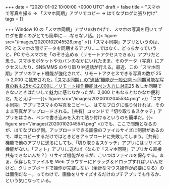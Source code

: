 
+++
date = "2020-01-02 10:00:00 +0000 UTC"
draft = false
title = "スマホで写真を撮る → 「スマホ同期」アプリでコピー → はてなブログに張り付け"
tags = []

+++
Window 10 の「スマホ同期」アプリのおかげで、スマホの写真を用いてブログを書くのがとても簡単に……ならない話。{{< figure src="/images/20200102045526.png"  >}}「スマホ同期」アプリというのは、PC とスマホの間でデータを同期するアプリ……ではなく、どっちかっていうと、PC からスマホを「のぞき込める（リモートアクセスできる）」アプリだと思う。スマホをポケットやカバンのなかにいれたまま、そのデータ（写真）にアクセスしたり、SNS/MMS のやり取りや通話が行える。最近、この「スマホ同期」アプリのフォト機能が強化されて、リモートアクセスできる写真の数が 25 → 2,000 に拡充された。[「スマホ同期」の“通話”機能が一般公開 ～同期可能な写真の数も25から2,000に／リモート操作機能はペン入力に対応](https://forest.watch.impress.co.jp/docs/news/1224861.html)25 枚しか同期できないときはたいして魅力に感じなかったが、2,000 ともなるとなかなか便利だ。たとえば――{{< figure src="/images/20200102045534.png"  >}}「スマホ同期」アプリでスマホの写真をコピーし、はてなブログに張り付ければ、そのまま写真がアップロードされる。［共有］コマンドで「切り取り＆スケッチ」アプリをはさみ、ペンで書き込みを入れて貼り付けるというのも簡単だ。{{< figure src="/images/20200102045541.png"  >}}でも、ここで問題となるのが、はてなブログ側。アップロードできる画像のファイルサイズに制限があるので、単にコピーするだけではときどきアップロードに失敗してしまう。［共有］機能で他のアプリに送るにしても、「切り取り＆スケッチ」アプリにはリサイズ機能がない。「フォト」アプリに送れば（なんで「スマホ同期」アプリから直接共有できないんだ？）リサイズ機能があるが、こいつはファイルを保存する。まぁ、保存したファイルを Web ブラウザーにドラッグ＆ドロップすればいいんだけど、クリップボードで操作が完結しない（余計なマウス操作が必要になる）のは面倒だなー。ってわけで、画像をリサイズするだけのプチアプリでも作るか、という気になっている。



